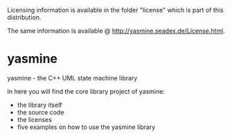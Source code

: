 Licensing information is available in the folder "license" which is part of this distribution.

The same information is available @ http://yasmine.seadex.de/License.html.


# yasmine
yasmine - the C++ UML state machine library

In here you will find the core library project of yasmine: 
* the library itself
* the source code
* the licenses
* five examples on how to use the yasmine library

